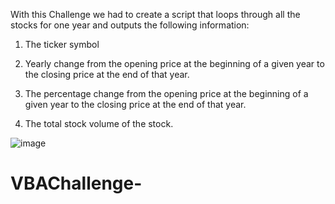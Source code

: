 With this Challenge we had to create a script that loops through all the stocks for one year and outputs the following information:

1) The ticker symbol

2) Yearly change from the opening price at the beginning of a given year to the closing price at the end of that year.

3) The percentage change from the opening price at the beginning of a given year to the closing price at the end of that year.

4) The total stock volume of the stock.

 ![image](https://github.com/stephSanti/VBAChallenge-/assets/144855936/4a2a7330-b76d-403a-81a7-a6416d77503c)

# VBAChallenge-
